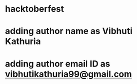 # hacktoberfest
# adding author name as Vibhuti Kathuria 
# adding author email ID as vibhutikathuria99@gmail.com